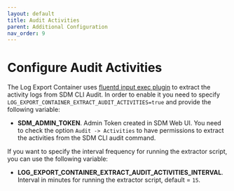 ```yaml
---
layout: default
title: Audit Activities
parent: Additional Configuration
nav_order: 9
---
```

# Configure Audit Activities

The Log Export Container uses [fluentd input exec plugin](https://docs.fluentd.org/input/exec) to extract the activity logs from SDM CLI Audit.
In order to enable it you need to specify `LOG_EXPORT_CONTAINER_EXTRACT_AUDIT_ACTIVITIES=true` and provide the following variable:
* **SDM_ADMIN_TOKEN**. Admin Token created in SDM Web UI. You need to check the option `Audit -> Activities` to have permissions to extract the activities from the SDM CLI audit command.

If you want to specify the interval frequency for running the extractor script, you can use the following variable:
* **LOG_EXPORT_CONTAINER_EXTRACT_AUDIT_ACTIVITIES_INTERVAL**. Interval in minutes for running the extractor script, default = `15`.
